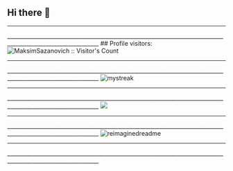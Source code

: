 ## Hi there 👋
<hr>_______________________________________________________________________________________________________________</hr>
## Profile visitors:
<img src="https://profile-counter.glitch.me/{MaksimSazanovich}/count.svg" alt="MaksimSazanovich :: Visitor's Count" />
<hr>_______________________________________________________________________________________________________________</hr>
<img src="https://github-readme-streak-stats.herokuapp.com/?user=MaksimSazanovich&theme=tokyonight" alt="mystreak"/>
<hr>_______________________________________________________________________________________________________________</hr>
<img src="https://github-profile-trophy.vercel.app/?username=MaksimSazanovich&theme=juicyfresh&no-bg=true" />
<hr>_______________________________________________________________________________________________________________</hr>
<img src="https://myreadme.vercel.app/api/embed/MaksimSazanovich?panels=userstatistics,toprepositories,toplanguages,commitgraph" alt="reimaginedreadme" />
<hr>_______________________________________________________________________________________________________________</hr>


<!--
**MaksimSazanovich/MaksimSazanovich** is a ✨ _special_ ✨ repository because its `README.md` (this file) appears on your GitHub profile.

Here are some ideas to get you started:

- 🔭 I’m currently working on ...
- 🌱 I’m currently learning ...
- 👯 I’m looking to collaborate on ...
- 🤔 I’m looking for help with ...
- 💬 Ask me about ...
- 📫 How to reach me: ...
- 😄 Pronouns: ...
- ⚡ Fun fact: ...
-->
